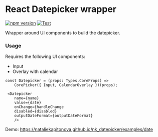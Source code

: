 # React Datepicker wrapper

[![npm version](https://badge.fury.io/js/nk_datepicker_core.svg)](https://www.npmjs.com/package/nk_datepicker_core)
[![Test](https://github.com/nataliekapitonova/nk_datepicker_core/actions/workflows/test.yml/badge.svg)](https://github.com/nataliekapitonova/nk_datepicker_core/actions/workflows/test.yml)

Wrapper around UI components to build the datepicker.

### Usage

Requires the following UI components:
- Input
- Overlay with calendar

```
const Datepicker = (props: Types.CoreProps) =>
    CorePicker({ Input, CalendarOverlay })(props);
    
 <Datepicker
    name={name}
    value={date}
    onChange={handleChange
    disabled={disabled}
    outputDateFormat={outputDateFormat}
    />
```

Demo: https://nataliekapitonova.github.io/nk_datepicker/examples/date
